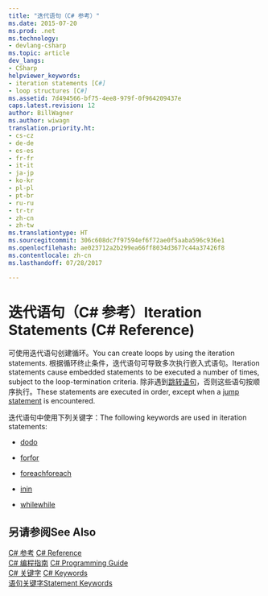 ```yaml
---
title: "迭代语句（C# 参考）"
ms.date: 2015-07-20
ms.prod: .net
ms.technology:
- devlang-csharp
ms.topic: article
dev_langs:
- CSharp
helpviewer_keywords:
- iteration statements [C#]
- loop structures [C#]
ms.assetid: 7d494566-bf75-4ee8-979f-0f964209437e
caps.latest.revision: 12
author: BillWagner
ms.author: wiwagn
translation.priority.ht:
- cs-cz
- de-de
- es-es
- fr-fr
- it-it
- ja-jp
- ko-kr
- pl-pl
- pt-br
- ru-ru
- tr-tr
- zh-cn
- zh-tw
ms.translationtype: HT
ms.sourcegitcommit: 306c608dc7f97594ef6f72ae0f5aaba596c936e1
ms.openlocfilehash: ae023712a2b299ea66ff8034d3677c44a37426f8
ms.contentlocale: zh-cn
ms.lasthandoff: 07/28/2017

---
```

# <a name="iteration-statements-c-reference"></a><span data-ttu-id="4c407-102">迭代语句（C# 参考）</span><span class="sxs-lookup"><span data-stu-id="4c407-102">Iteration Statements (C# Reference)</span></span>
<span data-ttu-id="4c407-103">可使用迭代语句创建循环。</span><span class="sxs-lookup"><span data-stu-id="4c407-103">You can create loops by using the iteration statements.</span></span> <span data-ttu-id="4c407-104">根据循环终止条件，迭代语句可导致多次执行嵌入式语句。</span><span class="sxs-lookup"><span data-stu-id="4c407-104">Iteration statements cause embedded statements to be executed a number of times, subject to the loop-termination criteria.</span></span> <span data-ttu-id="4c407-105">除非遇到[跳转语句](../../../csharp/language-reference/keywords/jump-statements.md)，否则这些语句按顺序执行。</span><span class="sxs-lookup"><span data-stu-id="4c407-105">These statements are executed in order, except when a [jump statement](../../../csharp/language-reference/keywords/jump-statements.md) is encountered.</span></span>  
  
 <span data-ttu-id="4c407-106">迭代语句中使用下列关键字：</span><span class="sxs-lookup"><span data-stu-id="4c407-106">The following keywords are used in iteration statements:</span></span>  
  
-   [<span data-ttu-id="4c407-107">do</span><span class="sxs-lookup"><span data-stu-id="4c407-107">do</span></span>](../../../csharp/language-reference/keywords/do.md)  
  
-   [<span data-ttu-id="4c407-108">for</span><span class="sxs-lookup"><span data-stu-id="4c407-108">for</span></span>](../../../csharp/language-reference/keywords/for.md)  
  
-   [<span data-ttu-id="4c407-109">foreach</span><span class="sxs-lookup"><span data-stu-id="4c407-109">foreach</span></span>](../../../csharp/language-reference/keywords/foreach-in.md)  
  
-   [<span data-ttu-id="4c407-110">in</span><span class="sxs-lookup"><span data-stu-id="4c407-110">in</span></span>](../../../csharp/language-reference/keywords/foreach-in.md)  
  
-   [<span data-ttu-id="4c407-111">while</span><span class="sxs-lookup"><span data-stu-id="4c407-111">while</span></span>](../../../csharp/language-reference/keywords/while.md)  
  
## <a name="see-also"></a><span data-ttu-id="4c407-112">另请参阅</span><span class="sxs-lookup"><span data-stu-id="4c407-112">See Also</span></span>  
 <span data-ttu-id="4c407-113">[C# 参考](../../../csharp/language-reference/index.md) </span><span class="sxs-lookup"><span data-stu-id="4c407-113">[C# Reference](../../../csharp/language-reference/index.md) </span></span>  
 <span data-ttu-id="4c407-114">[C# 编程指南](../../../csharp/programming-guide/index.md) </span><span class="sxs-lookup"><span data-stu-id="4c407-114">[C# Programming Guide](../../../csharp/programming-guide/index.md) </span></span>  
 <span data-ttu-id="4c407-115">[C# 关键字](../../../csharp/language-reference/keywords/index.md) </span><span class="sxs-lookup"><span data-stu-id="4c407-115">[C# Keywords](../../../csharp/language-reference/keywords/index.md) </span></span>  
 [<span data-ttu-id="4c407-116">语句关键字</span><span class="sxs-lookup"><span data-stu-id="4c407-116">Statement Keywords</span></span>](../../../csharp/language-reference/keywords/statement-keywords.md)

